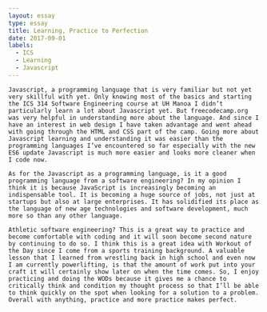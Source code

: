 ```yaml
---
layout: essay
type: essay
title: Learning, Practice to Perfection
date: 2017-09-01
labels:
  - ICS
  - Learning
  - Javascript
---
```

	Javascript, a programming language that is very familiar but not yet very skillful with yet. Only knowing most of the basics and starting the ICS 314 Software Engineering course at UH Manoa I didn’t particularly learn a lot about Javascript yet. But freecodecamp.org was very helpful in understanding more about the language. And since I have an interest in web design I have taken advantage and went ahead with going through the HTML and CSS part of the camp. Going more about Javascript learning and understanding it was easier than the programming languages I’ve encountered so far especially with the new ES6 update Javascript is much more easier and looks more cleaner when I code now. 

	As for the Javascript as a programming language, is it a good programming language from a software engineering? In my opinion I think it is because JavaScript is increasingly becoming an indispensable tool. It is becoming a huge source of jobs, not just at startups but also at large enterprises. It has solidified its place as the language of new age technologies and software development, much more so than any other language.

	Athletic software engineering? This is a great way to practice and become comfortable with coding and it will soon become second nature by continuing to do so. I think this is a great idea with Workout of the Day since I come from a sports training background. A valuable lesson that I learned from wrestling back in high school and even now I am currently powerlifting, is that the amount of work put into your craft it will certainly show later on when the time comes. So, I enjoy practicing and doing the WODs because it gives me a chance to critically think and condition my thought process so that I’ll be able to think quickly on the spot when looking for a solution to a problem. Overall with anything, practice and more practice makes perfect.
